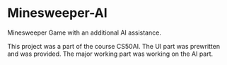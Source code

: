 # Minesweeper-AI
Minesweeper Game with an additional AI assistance.


This project was a part of the course CS50AI. The UI part was prewritten and was provided. The major working part was working on the AI part.
